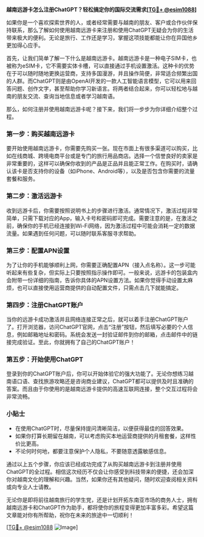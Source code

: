 **越南远游卡怎么注册ChatGPT？轻松搞定你的国际交流需求[[TG💪+ @esim1088](https://t.me/s/esim1088)]**

如果你是一个喜欢探索世界的人，或者经常需要与越南的朋友、客户或合作伙伴保持联系，那么了解如何使用越南远游卡来注册和使用ChatGPT无疑会为你的生活带来极大的便利。无论是旅行、工作还是学习，掌握这项技能都能让你在异国他乡更加得心应手。

首先，让我们简单了解一下什么是越南远游卡。越南远游卡是一种电子SIM卡，也被称为eSIM卡，它不需要实体卡槽，可以直接通过手机设置激活。这种卡的优势在于可以随时随地更换运营商，支持多国漫游，并且操作简便，非常适合频繁出国的人群。而ChatGPT则是由OpenAI开发的一款人工智能语言模型，它可以用来回答问题、创作文字，甚至帮助你学习新语言。将两者结合起来，你可以轻松地与越南的朋友交流、查询当地信息或者学习越南语。

那么，如何注册并使用越南远游卡呢？接下来，我们将一步步为你详细介绍整个过程。

### 第一步：购买越南远游卡

要开始使用越南远游卡，你需要先购买一张。现在市面上有很多渠道可以购买，比如在线商城、跨境电商平台或是专门的旅行用品商店。选择一个信誉良好的卖家是非常重要的，这样可以确保你收到的产品是正品并且能正常工作。在购买时，请确认该卡是否支持你的设备（如iPhone、Android等），以及是否包含你需要的流量套餐和服务。

### 第二步：激活远游卡

收到远游卡后，你需要按照说明书上的步骤进行激活。通常情况下，激活过程非常简单，只需下载对应的App，输入卡号和密码即可完成。需要注意的是，在激活之前，确保你的手机已经连接到Wi-Fi网络，因为激活过程中可能会消耗一定的数据流量。如果遇到任何问题，可以随时联系客服寻求帮助。

### 第三步：配置APN设置

为了让你的手机能够顺利上网，你需要正确配置APN（接入点名称）。这一步可能听起来有些复杂，但实际上只要按照指示操作即可。一般来说，远游卡的包装盒内会附带一份详细的指南，告诉你具体的APN设置方法。如果你觉得手动设置太麻烦，也可以直接使用运营商提供的自动配置文件，只需点击几下就能搞定。

### 第四步：注册ChatGPT账户

当你的远游卡成功激活并且网络连接正常之后，就可以着手注册ChatGPT账户了。打开浏览器，访问ChatGPT官网，点击“注册”按钮，然后填写必要的个人信息，例如邮箱地址和密码。系统会发送一封验证邮件到你的邮箱，点击邮件中的链接完成验证。至此，你就拥有了自己的ChatGPT账户！

### 第五步：开始使用ChatGPT

登录到你的ChatGPT账户后，你可以开始体验它的强大功能了。无论你想练习越南语口语、查找旅游攻略还是咨询商业建议，ChatGPT都可以提供及时且准确的答案。而且由于你使用的是越南远游卡提供的高速互联网连接，整个交互过程将会非常流畅。

### 小贴士

- 在使用ChatGPT时，尽量保持提问清晰简洁，以便获得最佳的回答效果。
- 如果你打算长期留在越南，可以考虑购买本地运营商提供的月租套餐，这样性价比更高。
- 不论何时何地，都要注意保护个人隐私，不要随意透露敏感信息。

通过以上五个步骤，你应该已经成功完成了从购买越南远游卡到注册并使用ChatGPT的全过程。相信这次经历不仅会让你感受到科技带来的便捷，还会加深你对越南文化的理解和兴趣。当然，如果你还有其他疑问，随时欢迎查阅相关资料或向专业人士请教。

无论你是即将前往越南旅行的学生党，还是计划开拓东南亚市场的商务人士，拥有越南远游卡和ChatGPT作为助手，都将使你的旅程变得更加丰富多彩。希望这篇文章能对你有所帮助，祝你在未来的旅途中一切顺利！

[[TG💪+ @esim1088](https://t.me/s/esim1088) ![Image](https://i.postimg.cc/4NQfJmqS/Snipaste-2025-05-13-00-14-12.png)]